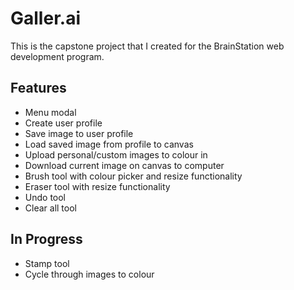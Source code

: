 # Galler.ai

This is the capstone project that I created for the BrainStation web development program.

 ## Features
 - Menu modal
 - Create user profile
 - Save image to user profile
 - Load saved image from profile to canvas
 - Upload personal/custom images to colour in
 - Download current image on canvas to computer
 - Brush tool with colour picker and resize functionality
 - Eraser tool with resize functionality
 - Undo tool 
 - Clear all tool

 ## In Progress
 - Stamp tool
 - Cycle through images to colour

